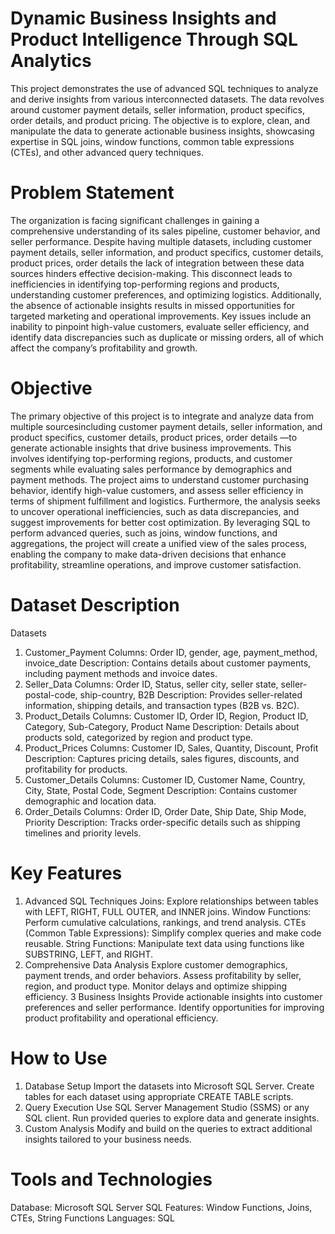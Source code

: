 # Dynamic Business Insights and Product Intelligence Through SQL Analytics

This project demonstrates the use of advanced SQL techniques to analyze and derive insights from various interconnected datasets. The data revolves around customer payment details, seller information, product specifics, order details, and product pricing. The objective is to explore, clean, and manipulate the data to generate actionable business insights, showcasing expertise in SQL joins, window functions, common table expressions (CTEs), and other advanced query techniques.

# Problem Statement
The organization is facing significant challenges in gaining a comprehensive understanding of its sales pipeline, customer behavior, and seller performance. Despite having multiple datasets, including customer payment details, seller information, and product specifics, customer details, product prices, order details the lack of integration between these data sources hinders effective decision-making. This disconnect leads to inefficiencies in identifying top-performing regions and products, understanding customer preferences, and optimizing logistics. Additionally, the absence of actionable insights results in missed opportunities for targeted marketing and operational improvements. Key issues include an inability to pinpoint high-value customers, evaluate seller efficiency, and identify data discrepancies such as duplicate or missing orders, all of which affect the company’s profitability and growth.
# Objective
The primary objective of this project is to integrate and analyze data from multiple sourcesincluding customer payment details, seller information, and product specifics, customer details, product prices, order details —to generate actionable insights that drive business improvements. This involves identifying top-performing regions, products, and customer segments while evaluating sales performance by demographics and payment methods. The project aims to understand customer purchasing behavior, identify high-value customers, and assess seller efficiency in terms of shipment fulfillment and logistics. Furthermore, the analysis seeks to uncover operational inefficiencies, such as data discrepancies, and suggest improvements for better cost optimization. By leveraging SQL to perform advanced queries, such as joins, window functions, and aggregations, the project will create a unified view of the sales process, enabling the company to make data-driven decisions that enhance profitability, streamline operations, and improve customer satisfaction.

# Dataset Description
Datasets
1. Customer_Payment
Columns: Order ID, gender, age, payment_method, invoice_date
Description: Contains details about customer payments, including payment methods and invoice dates.
2. Seller_Data
Columns: Order ID, Status, seller city, seller state, seller-postal-code, ship-country, B2B
Description: Provides seller-related information, shipping details, and transaction types (B2B vs. B2C).
3. Product_Details
Columns: Customer ID, Order ID, Region, Product ID, Category, Sub-Category, Product Name
Description: Details about products sold, categorized by region and product type.
4. Product_Prices
Columns: Customer ID, Sales, Quantity, Discount, Profit
Description: Captures pricing details, sales figures, discounts, and profitability for products.
5. Customer_Details
Columns: Customer ID, Customer Name, Country, City, State, Postal Code, Segment
Description: Contains customer demographic and location data.
6. Order_Details
Columns: Order ID, Order Date, Ship Date, Ship Mode, Priority
Description: Tracks order-specific details such as shipping timelines and priority levels.

# Key Features
1. Advanced SQL Techniques
Joins: Explore relationships between tables with LEFT, RIGHT, FULL OUTER, and INNER joins.
Window Functions: Perform cumulative calculations, rankings, and trend analysis.
CTEs (Common Table Expressions): Simplify complex queries and make code reusable.
String Functions: Manipulate text data using functions like SUBSTRING, LEFT, and RIGHT.
2. Comprehensive Data Analysis
Explore customer demographics, payment trends, and order behaviors.
Assess profitability by seller, region, and product type.
Monitor delays and optimize shipping efficiency.
3 Business Insights
Provide actionable insights into customer preferences and seller performance.
Identify opportunities for improving product profitability and operational efficiency.

# How to Use
1. Database Setup
Import the datasets into Microsoft SQL Server.
Create tables for each dataset using appropriate CREATE TABLE scripts.
2. Query Execution
Use SQL Server Management Studio (SSMS) or any SQL client.
Run provided queries to explore data and generate insights.
3. Custom Analysis
Modify and build on the queries to extract additional insights tailored to your business needs.

# Tools and Technologies
Database: Microsoft SQL Server
SQL Features: Window Functions, Joins, CTEs, String Functions
Languages: SQL
